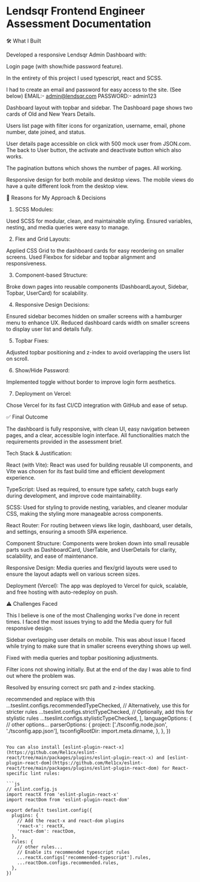 # Lendsqr Frontend Engineer Assessment Documentation

🛠 What I Built

Developed a responsive Lendsqr Admin Dashboard with:

Login page (with show/hide password feature).

In the entirety of this project I used typescript, react and SCSS.

I had to create an email and password for easy access to the site. (See below)
EMAIL:- admin@lendsqr.com
PASSWORD:- admin123

Dashboard layout with topbar and sidebar. The Dashboard page shows two cards of Old and New Years Details.

Users list page with filter icons for organization, username, email, phone number, date joined, and status.

User details page accessible on click with 500 mock user from JSON.com. The back to User button, the activate and deactivate button which also works.

The pagination buttons which shows the number of pages. All working.

Responsive design for both mobile and desktop views.
The mobile views do have a quite different look from the desktop view.





🎯 Reasons for My Approach & Decisions

1. SCSS Modules:

Used SCSS for modular, clean, and maintainable styling.
Ensured variables, nesting, and media queries were easy to manage.



2. Flex and Grid Layouts:

Applied CSS Grid to the dashboard cards for easy reordering on smaller screens.
Used Flexbox for sidebar and topbar alignment and responsiveness.



3. Component-based Structure:

Broke down pages into reusable components (DashboardLayout, Sidebar, Topbar, UserCard) for scalability.



4. Responsive Design Decisions:

Ensured sidebar becomes hidden on smaller screens with a hamburger menu to enhance UX.
Reduced dashboard cards width on smaller screens to display user list and details fully.



5. Topbar Fixes:

Adjusted topbar positioning and z-index to avoid overlapping the users list on scroll.



6. Show/Hide Password:

Implemented toggle without border to improve login form aesthetics.



7. Deployment on Vercel:

Chose Vercel for its fast CI/CD integration with GitHub and ease of setup.



✅ Final Outcome

The dashboard is fully responsive, with clean UI, easy navigation between pages, and a clear, accessible login interface. All functionalities match the requirements provided in the assessment brief.



Tech Stack & Justification:

React (with Vite): React was used for building reusable UI components, and Vite was chosen for its fast build time and efficient development experience.

TypeScript: Used as required, to ensure type safety, catch bugs early during development, and improve code maintainability.

SCSS: Used for styling to provide nesting, variables, and cleaner modular CSS, making the styling more manageable across components.

React Router: For routing between views like login, dashboard, user details, and settings, ensuring a smooth SPA experience.

Component Structure: Components were broken down into small reusable parts such as DashboardCard, UserTable, and UserDetails for clarity, scalability, and ease of maintenance.

Responsive Design: Media queries and flex/grid layouts were used to ensure the layout adapts well on various screen sizes.

Deployment (Vercel): The app was deployed to Vercel for quick, scalable, and free hosting with auto-redeploy on push.




⚠ Challenges Faced

This I believe is one of the most Challenging works I've done in recent times. I faced the most issues trying to add the Media query for full responsive design.

Sidebar overlapping user details on mobile. This was about issue I faced while trying to make sure that in smaller screens everything shows up well.

Fixed with media queries and topbar positioning adjustments.


Filter icons not showing initially. But at the end of the day I was able to find out where the problem was.

Resolved by ensuring correct src path and z-index stacking.

recommended and replace with this
    ...tseslint.configs.recommendedTypeChecked,
    // Alternatively, use this for stricter rules
    ...tseslint.configs.strictTypeChecked,
    // Optionally, add this for stylistic rules
    ...tseslint.configs.stylisticTypeChecked,
  ],
  languageOptions: {
    // other options...
    parserOptions: {
      project: ['./tsconfig.node.json', './tsconfig.app.json'],
      tsconfigRootDir: import.meta.dirname,
    },
  },
})
```

You can also install [eslint-plugin-react-x](https://github.com/Rel1cx/eslint-react/tree/main/packages/plugins/eslint-plugin-react-x) and [eslint-plugin-react-dom](https://github.com/Rel1cx/eslint-react/tree/main/packages/plugins/eslint-plugin-react-dom) for React-specific lint rules:

```js
// eslint.config.js
import reactX from 'eslint-plugin-react-x'
import reactDom from 'eslint-plugin-react-dom'

export default tseslint.config({
  plugins: {
    // Add the react-x and react-dom plugins
    'react-x': reactX,
    'react-dom': reactDom,
  },
  rules: {
    // other rules...
    // Enable its recommended typescript rules
    ...reactX.configs['recommended-typescript'].rules,
    ...reactDom.configs.recommended.rules,
  },
})
```
